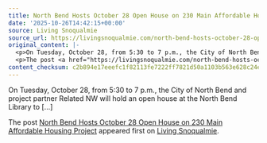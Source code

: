 ```yaml
---
title: North Bend Hosts October 28 Open House on 230 Main Affordable Housing Project
date: '2025-10-26T14:42:15+00:00'
source: Living Snoqualmie
source_url: https://livingsnoqualmie.com/north-bend-hosts-october-28-open-house-on-230-main-affordable-housing-project/?utm_source=rss&utm_medium=rss&utm_campaign=north-bend-hosts-october-28-open-house-on-230-main-affordable-housing-project
original_content: |-
  <p>On Tuesday, October 28, from 5:30 to 7 p.m., the City of North Bend and project partner Related NW will hold an open house at the North Bend Library to [&#8230;]</p>
  <p>The post <a href="https://livingsnoqualmie.com/north-bend-hosts-october-28-open-house-on-230-main-affordable-housing-project/">North Bend Hosts October 28 Open House on 230 Main Affordable Housing Project</a> appeared first on <a href="https://livingsnoqualmie.com">Living Snoqualmie</a>.</p>
content_checksum: c2b894e17eeefc1f82113fe7222ff7821d50a1103b563e628c24e9764920b076
---
```


On Tuesday, October 28, from 5:30 to 7 p.m., the City of North Bend and project partner Related NW will hold an open house at the North Bend Library to […]

The post [North Bend Hosts October 28 Open House on 230 Main Affordable Housing Project](https://livingsnoqualmie.com/north-bend-hosts-october-28-open-house-on-230-main-affordable-housing-project/) appeared first on [Living Snoqualmie](https://livingsnoqualmie.com).

